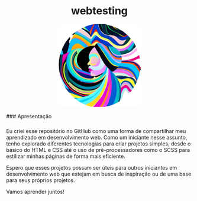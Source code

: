 <h1 align="center">webtesting</h1>

<p align="center">
  <img src=".img/ia-img-1.png" alt="AI Sureal Womem logo" width="224px" height="224px" />
</p>
### Apresentação

###

Eu criei esse repositório no GitHub como uma forma de compartilhar meu aprendizado em desenvolvimento web. Como um iniciante nesse assunto, tenho explorado diferentes tecnologias para criar projetos simples, desde o básico do HTML e CSS até o uso de pré-processadores como o SCSS para estilizar minhas páginas de forma mais eficiente.

Espero que esses projetos possam ser úteis para outros iniciantes em desenvolvimento web que estejam em busca de inspiração ou de uma base para seus próprios projetos. 

Vamos aprender juntos!

###
